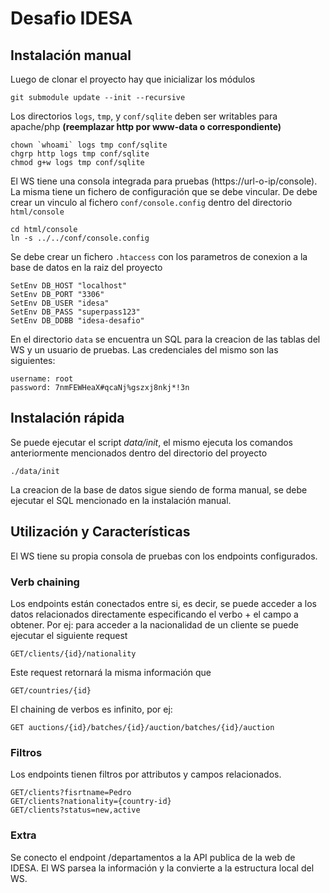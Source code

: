 # Desafio IDESA

## Instalación manual

Luego de clonar el proyecto hay que inicializar los módulos
```
git submodule update --init --recursive
```

Los directorios `logs`, `tmp`, y `conf/sqlite` deben ser writables para apache/php **(reemplazar http por www-data o correspondiente)**
```
chown `whoami` logs tmp conf/sqlite
chgrp http logs tmp conf/sqlite
chmod g+w logs tmp conf/sqlite
```

El WS tiene una consola integrada para pruebas (https://url-o-ip/console). La misma tiene un fichero de configuración que se debe vincular.
De debe crear un vinculo al fichero `conf/console.config` dentro del directorio `html/console`
```
cd html/console
ln -s ../../conf/console.config
```

Se debe crear un fichero `.htaccess` con los parametros de conexion a la base de datos en la raiz del proyecto
```
SetEnv DB_HOST "localhost"
SetEnv DB_PORT "3306"
SetEnv DB_USER "idesa"
SetEnv DB_PASS "superpass123"
SetEnv DB_DDBB "idesa-desafio"
```

En el directorio `data` se encuentra un SQL para la creacion de las tablas del WS y un usuario de pruebas.
Las credenciales del mismo son las siguientes:
```
username: root
password: 7nmFEWHeaX#qcaNj%gszxj8nkj*!3n
```

## Instalación rápida

Se puede ejecutar el script *data/init*, el mismo ejecuta los comandos anteriormente mencionados dentro del directorio del proyecto
```
./data/init
```

La creacion de la base de datos sigue siendo de forma manual, se debe ejecutar el SQL mencionado en la instalación manual.

## Utilización y Características

El WS tiene su propia consola de pruebas con los endpoints configurados.

### Verb chaining
Los endpoints están conectados entre si, es decir, se puede acceder a los datos relacionados directamente especificando el verbo + el campo a obtener.
Por ej: para acceder a la nacionalidad de un cliente se puede ejecutar el siguiente request
```
GET/clients/{id}/nationality
```

Este request retornará la misma información que
```
GET/countries/{id}
```
El chaining de verbos es infinito, por ej:
```
GET auctions/{id}/batches/{id}/auction/batches/{id}/auction
```

### Filtros
Los endpoints tienen filtros por attributos y campos relacionados.
```
GET/clients?fisrtname=Pedro
GET/clients?nationality={country-id}
GET/clients?status=new,active
```

### Extra
Se conecto el endpoint /departamentos a la API publica de la web de IDESA. El WS parsea la información y la convierte a la estructura local del WS.
